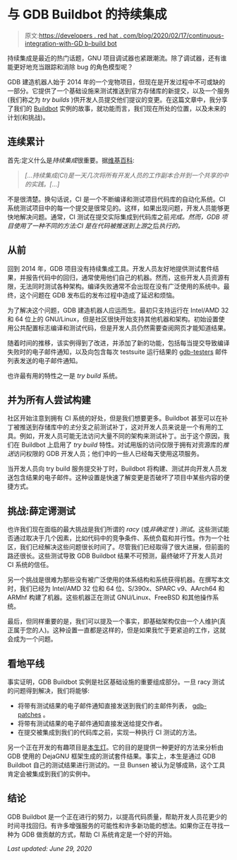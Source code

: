 # 与 GDB Buildbot 的持续集成

> 原文:[https://developers . red hat . com/blog/2020/02/17/continuous-integration-with-GD b-build bot](https://developers.redhat.com/blog/2020/02/17/continuous-integration-with-gdb-buildbot)

持续集成是最近的热门话题，GNU 项目调试器也紧跟潮流。除了调试器，还有谁能更好地充当跟踪和消除 bug 的角色模型呢？

GDB 建造机器人始于 2014 年的一个宠物项目，但现在是开发过程中不可或缺的一部分。它提供了一个基础设施来测试推送到官方存储库的新提交，以及一个服务(我们称之为 *try builds* )供开发人员提交他们提议的变更。在这篇文章中，我分享了我们的 [Buildbot](https://buildbot.net/) 实例的故事，就功能而言，我们现在所处的位置，以及未来的计划(和挑战)。

## 连续累计

首先:定义什么是*持续集成*很重要。据[维基百科](https://en.wikipedia.org/wiki/Continuous_integration):

> *[...持续集成(CI)是一天几次将所有开发人员的工作副本合并到一个共享的中的实践。[...]*

不是很清楚。换句话说，CI 是一个不断编译和测试项目代码库的自动化系统。CI 系统测试项目中的每一个提交是很常见的。这样，如果出现问题，开发人员能够更快地解决问题。通常，CI 测试在提交实际集成到代码库之前*完成。然而，GDB 项目使用了一种不同的方法:CI 是在代码被推送到上游*之后*执行的。*

## 从前

回到 2014 年，GDB 项目没有持续集成工具。开发人员友好地提供测试套件结果，并报告代码中的回归，通常使用他们自己的机器。然而，这些开发人员资源有限，无法同时测试各种架构。编译失败通常不会出现在没有广泛使用的系统中。最终，这个问题在 GDB 发布后的发布过程中造成了延迟和烦恼。

为了解决这个问题，GDB 建造机器人应运而生。最初只支持运行在 Intel/AMD 32 和 64 位上的 GNU/Linux，但是社区很快开始支持其他机器和架构。初始设置使用公共配置标志编译和测试代码，但是开发人员仍然需要查阅网页才能知道结果。

随着时间的推移，该实例得到了改进，并添加了新的功能，包括每当提交导致编译失败时的电子邮件通知，以及向包含每次 testsuite 运行结果的 [gdb-testers](https://sourceware.org/ml/gdb-testers/) 邮件列表发送的电子邮件通知。

也许最有用的特性之一是 *try build* 系统。

## 并为所有人尝试构建

社区开始注意到拥有 CI 系统的好处，但是我们想要更多。Buildbot 甚至可以在补丁被推送到存储库中的*主*分支之前测试补丁，这对开发人员来说是一个有用的工具。例如，开发人员可能无法访问大量不同的架构来测试补丁。出于这个原因，我们在 Buildbot 上启用了 *try build* 特性。对试用版的访问仅限于拥有对资源库的*推送*访问权限的 GDB 开发人员；他们中的一些人已经每天使用这项服务。

当开发人员向 try build 服务提交补丁时，Buildbot 将构建、测试并向开发人员发送包含结果的电子邮件。这种设置是快速了解变更是否破坏了项目中某些内容的便捷方式。

## 挑战:薛定谔测试

也许我们现在面临的最大挑战是我们所谓的 *racy* (或*非确定性* ) *测试*。这些测试能否通过取决于几个因素，比如代码中的竞争条件、系统负载和并行性。作为一个社区，我们已经解决这些问题很长时间了。尽管我们已经取得了很大进展，但前面的路还很长。这些测试导致 GDB Buildbot 结果不可预测，最终破坏了开发人员对 CI 系统的信任。

另一个挑战是很难为那些没有被广泛使用的体系结构和系统获得机器。在撰写本文时，我们已经为 Intel/AMD 32 位和 64 位、S/390x、SPARC v9、AArch64 和 ARMhf 构建了机器。这些机器正在测试 GNU/Linux、FreeBSD 和其他操作系统。

最后，但同样重要的是，我们可以提及一个事实，即基础架构仅由一个人维护(真正属于您的人)。这种设置一直都是这样的，但是如果我忙于更紧迫的工作，这就会成为一个问题。

## 看地平线

事实证明，GDB Buildbot 实例是社区基础设施的重要组成部分。一旦 racy 测试的问题得到解决，我们将能够:

*   将带有测试结果的电子邮件通知直接发送到我们的主邮件列表， [gdb-patches](https://sourceware.org/ml/gdb-patches/) 。
*   将带有测试结果的电子邮件通知直接发送给提交作者。
*   在提交被集成到我们的代码库之前，实现一种执行 CI 测试的方法。

另一个正在开发的有趣项目是[本生灯](https://github.com/serhei/bunsen)。它的目的是提供一种更好的方法来分析由 GDB 使用的 DejaGNU 框架生成的测试套件结果。事实上，本生是通过 GDB Buildbot 自己的测试结果进行测试的。一旦 Bunsen 被认为足够成熟，这个工具肯定会被集成到我们的实例中。

## 结论

GDB Buildbot 是一个正在进行的努力，以提高代码质量，帮助开发人员花更少的时间寻找回归。有许多增强服务的可能性和许多新功能的想法。如果你正在寻找一种为 GDB 做贡献的方式，帮助 CI 系统肯定是一个好的开始。

*Last updated: June 29, 2020*